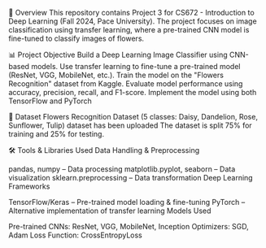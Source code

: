 📌 Overview
This repository contains Project 3 for CS672 - Introduction to Deep Learning (Fall 2024, Pace University). The project focuses on image classification using transfer learning, where a pre-trained CNN model is fine-tuned to classify images of flowers.

📊 Project Objective
Build a Deep Learning Image Classifier using CNN-based models.
Use transfer learning to fine-tune a pre-trained model (ResNet, VGG, MobileNet, etc.).
Train the model on the "Flowers Recognition" dataset from Kaggle.
Evaluate model performance using accuracy, precision, recall, and F1-score.
Implement the model using both TensorFlow and PyTorch

📂 Dataset
Flowers Recognition Dataset (5 classes: Daisy, Dandelion, Rose, Sunflower, Tulip)
dataset has been uploaded
The dataset is split 75% for training and 25% for testing.

🛠 Tools & Libraries Used
Data Handling & Preprocessing

pandas, numpy – Data processing
matplotlib.pyplot, seaborn – Data visualization
sklearn.preprocessing – Data transformation
Deep Learning Frameworks

TensorFlow/Keras – Pre-trained model loading & fine-tuning
PyTorch – Alternative implementation of transfer learning
Models Used

Pre-trained CNNs: ResNet, VGG, MobileNet, Inception
Optimizers: SGD, Adam
Loss Function: CrossEntropyLoss
